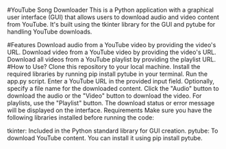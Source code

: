 #YouTube Song Downloader
This is a Python application with a graphical user interface (GUI) that allows users to download audio and video content from YouTube. It's built using the tkinter library for the GUI and pytube for handling YouTube downloads.

#Features
Download audio from a YouTube video by providing the video's URL.
Download video from a YouTube video by providing the video's URL.
Download all videos from a YouTube playlist by providing the playlist URL.
#How to Use?
Clone this repository to your local machine.
Install the required libraries by running pip install pytube in your terminal.
Run the app.py script.
Enter a YouTube URL in the provided input field.
Optionally, specify a file name for the downloaded content.
Click the "Audio" button to download the audio or the "Video" button to download the video. For playlists, use the "Playlist" button.
The download status or error message will be displayed on the interface.
Requirements
Make sure you have the following libraries installed before running the code:

tkinter: Included in the Python standard library for GUI creation.
pytube: To download YouTube content. You can install it using pip install pytube.
